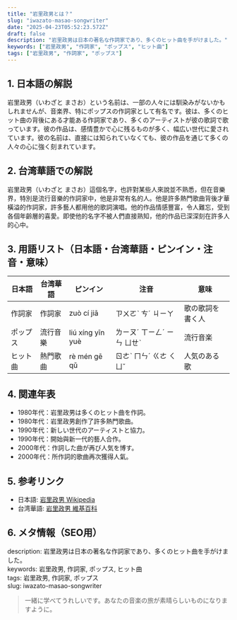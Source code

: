 ```yaml
---
title: "岩里政男とは？"
slug: "iwazato-masao-songwriter"
date: "2025-04-23T05:52:23.572Z"
draft: false
description: "岩里政男は日本の著名な作詞家であり、多くのヒット曲を手がけました。"
keywords: ["岩里政男", "作詞家", "ポップス", "ヒット曲"]
tags: ["岩里政男", "作詞家", "ポップス"]
---
```


## 1. 日本語の解説
岩里政男（いわざと まさお）という名前は、一部の人々には馴染みがないかもしれませんが、音楽界、特にポップスの作詞家として有名です。彼は、多くのヒット曲の背後にある才能ある作詞家であり、多くのアーティストが彼の歌詞で歌っています。彼の作品は、感情豊かで心に残るものが多く、幅広い世代に愛されています。彼の名前は、直接には知られていなくても、彼の作品を通じて多くの人々の心に強く刻まれています。

## 2. 台湾華語での解説
岩里政男（いわざと まさお）這個名字，也許對某些人來說並不熟悉，但在音樂界，特別是流行音樂的作詞家中，他是非常有名的人。他是許多熱門歌曲背後才華橫溢的作詞家，許多藝人都用他的歌詞演唱。他的作品情感豐富，令人難忘，受到各個年齡層的喜愛。即使他的名字不被人們直接熟知，他的作品已深深刻在許多人的心中。

## 3. 用語リスト（日本語・台湾華語・ピンイン・注音・意味）

| 日本語  | 台湾華語  | ピンイン  | 注音       | 意味           |
|--------|--------|----------|------------|--------------|
| 作詞家  | 作詞家  | zuò cí jiā | ㄗㄨㄛˋ ㄘˊ ㄐㄧㄚ |  歌の歌詞を書く人  |
| ポップス| 流行音樂 | liú xíng yīn yuè | ㄌㄧㄡˊ ㄒㄧㄥˊ ㄧㄣ ㄩㄝˋ |  流行音楽     |
| ヒット曲| 熱門歌曲 | rè mén gē qǔ | ㄖㄜˋ ㄇㄣˊ ㄍㄜ ㄑㄩˇ |  人気のある歌   |

## 4. 関連年表
- 1980年代：岩里政男は多くのヒット曲を作詞。
- 1980年代：岩里政男創作了許多熱門歌曲。
- 1990年代：新しい世代のアーティストと協力。
- 1990年代：開始與新一代的藝人合作。
- 2000年代：作詞した曲が再び人気を博す。
- 2000年代：所作詞的歌曲再次獲得人氣。

## 5. 参考リンク  
- 日本語: [岩里政男 Wikipedia](https://ja.wikipedia.org/wiki/%E5%B2%A9%E9%87%8C%E6%94%BF%E7%94%B7)
- 台湾華語: [岩里政男 維基百科](https://zh.wikipedia.org/wiki/%E5%B2%A9%E9%87%8C%E6%94%BF%E7%94%B7)

## 6. メタ情報（SEO用）
description: 岩里政男は日本の著名な作詞家であり、多くのヒット曲を手がけました。  
keywords: 岩里政男, 作詞家, ポップス, ヒット曲  
tags: 岩里政男, 作詞家, ポップス  
slug: iwazato-masao-songwriter

>一緒に学べてうれしいです。あなたの音楽の旅が素晴らしいものになりますように。